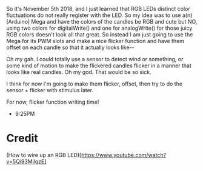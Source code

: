 So it's November 5th 2018, and I just learned that RGB LEDs distinct color fluctuations do not really register with the LED. So my idea was to use a(n) [Arduino] Mega and have the colors of the candles be RGB and cute but NO, using two colors for digitalWrite() and one for analogWrite() for those juicy RGB colors doesn't look all that great. So instead I am just going to use the Mega for its PWM slots and make a nice flicker function and have them offset on each candle so that it actually looks like--

Oh my gah. I could totally use a sensor to detect wind or something, or some kind of motion to make the flickered candles flicker in a manner that looks like real candles. Oh my god. That would be so sick.

I think for now I'm going to make them flicker, offset, then try to do the sensor + flicker with stimulus later.

For now, flicker function writing time! 
- 9:25PM

# Credit
(How to wire up an RGB LED)[https://www.youtube.com/watch?v=5Qi93MjlqzE]
